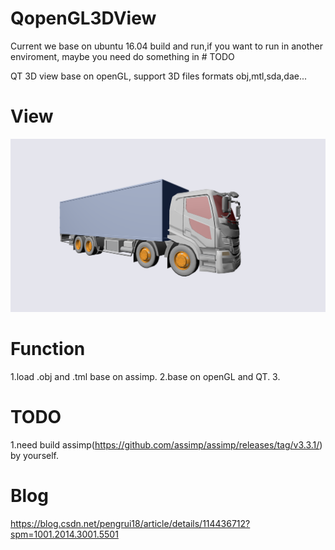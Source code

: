 # QopenGL3DView

Current we base on ubuntu 16.04 build and run,if you want to run in another enviroment, maybe you need do something in # TODO

QT 3D view base on openGL, support 3D files formats obj,mtl,sda,dae... 

# View

![image](https://github.com/pengrui2009/QopenGL3DView/blob/main/resources/images/truck.png)


# Function

1.load .obj and .tml base on assimp.
2.base on openGL and QT.
3.

# TODO

1.need build assimp(https://github.com/assimp/assimp/releases/tag/v3.3.1/) by yourself.

# Blog

https://blog.csdn.net/pengrui18/article/details/114436712?spm=1001.2014.3001.5501
